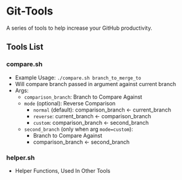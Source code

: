 # Git-Tools
A series of tools to help increase your GitHub productivity.

## Tools List
### compare.sh
* Example Usage: `./compare.sh branch_to_merge_to`
* Will compare branch passed in argument against current branch
* Args: 
    * `comparison_branch`: Branch to Compare Against
    * `mode` (optional): Reverse Comparison
        * `normal` (default): comparison_branch <- current_branch
        * `reverse`: current_branch <- comparison_branch
        * `custom`: comparison_branch <- second_branch
    * `second_branch` (only when arg `mode=custom`):
        * Branch to Compare Against
        * comparison_branch <- second_branch

### helper.sh
* Helper Functions, Used In Other Tools